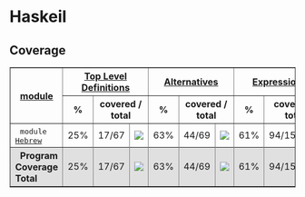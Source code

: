 # Haskeil
## Coverage
<html><head><meta http-equiv="Content-Type" content="text/html; charset=UTF-8">
</head><body><table class="dashboard" width="100%" border=1>
<tr><th rowspan=2><a href="hpc_index.html">module</a></th><th colspan=3><a href="hpc_index_fun.html">Top Level Definitions</a></th><th colspan=3><a href="hpc_index_alt.html">Alternatives</a></th><th colspan=3><a href="hpc_index_exp.html">Expressions</a></th></tr><tr><th>%</th><th colspan=2>covered / total</th><th>%</th><th colspan=2>covered / total</th><th>%</th><th colspan=2>covered / total</th></tr><tr>
<td>&nbsp;&nbsp;<tt>module <a href="Hebrew.hs.html">Hebrew</a></tt></td>
<td align="right">25%</td><td>17/67</td><td width=100><img src="https://progress-bar.dev/25"></td><td align="right">63%</td><td>44/69</td><td width=100><img src="https://progress-bar.dev/63"></td><td align="right">61%</td><td>94/152</td><td width=100><img src="https://progress-bar.dev/61"></td></tr>
<tr></tr><tr style="background: #e0e0e0">
<th align=left>&nbsp;&nbsp;Program Coverage Total</tt></th>
<td align="right">25%</td><td>17/67</td><td width=100><img src="https://progress-bar.dev/25"></td><td align="right">63%</td><td>44/69</td><td width=100><img src="https://progress-bar.dev/63"></td><td align="right">61%</td><td>94/152</td><td width=100><img src="https://progress-bar.dev/61"></td></tr>
</table></body></html>
